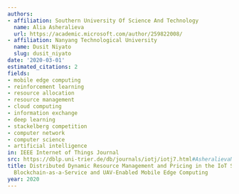 ```yaml
---
authors:
- affiliation: Southern University Of Science And Technology
  name: Alia Asheralieva
  url: https://academic.microsoft.com/author/259822008/
- affiliation: Nanyang Technological University
  name: Dusit Niyato
  slug: dusit_niyato
date: '2020-03-01'
estimated_citations: 2
fields:
- mobile edge computing
- reinforcement learning
- resource allocation
- resource management
- cloud computing
- information exchange
- deep learning
- stackelberg competition
- computer network
- computer science
- artificial intelligence
in: IEEE Internet of Things Journal
src: https://dblp.uni-trier.de/db/journals/iotj/iotj7.html#AsheralievaN20
title: Distributed Dynamic Resource Management and Pricing in the IoT Systems With
  Blockchain-as-a-Service and UAV-Enabled Mobile Edge Computing
year: 2020
---
```

